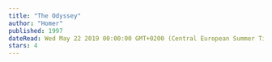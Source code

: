 ```yaml
---
title: "The Odyssey"
author: "Homer"
published: 1997
dateRead: Wed May 22 2019 00:00:00 GMT+0200 (Central European Summer Time)
stars: 4
---
```



